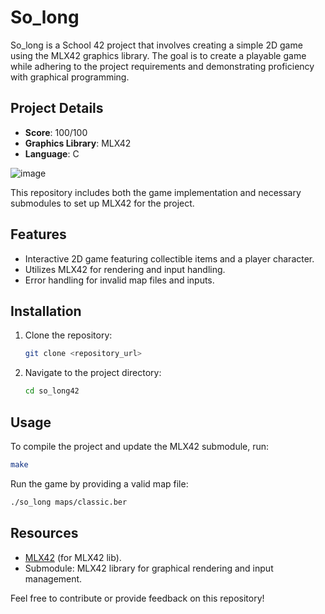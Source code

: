 # So_long

So_long is a School 42 project that involves creating a simple 2D game using the MLX42 graphics library. The goal is to create a playable game while adhering to the project requirements and demonstrating proficiency with graphical programming.

## Project Details
- **Score**: 100/100
- **Graphics Library**: MLX42
- **Language**: C

![image](https://github.com/user-attachments/assets/bfc24c42-5133-4240-bbbb-4935b5258a73)

This repository includes both the game implementation and necessary submodules to set up MLX42 for the project.

## Features
- Interactive 2D game featuring collectible items and a player character.
- Utilizes MLX42 for rendering and input handling.
- Error handling for invalid map files and inputs.

## Installation
1. Clone the repository:
   ```bash
   git clone <repository_url>
   ```
2. Navigate to the project directory:
   ```bash
   cd so_long42
   ```

## Usage
To compile the project and update the MLX42 submodule, run:
```bash
make
```

Run the game by providing a valid map file:
```bash
./so_long maps/classic.ber
```

## Resources
- [MLX42](https://github.com/codam-coding-college/MLX42) (for MLX42 lib).
- Submodule: MLX42 library for graphical rendering and input management.

Feel free to contribute or provide feedback on this repository!

